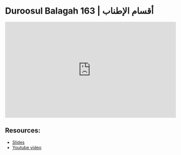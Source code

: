 # Duroosul Balagah 163 | أقسام الإطناب
                
<iframe width="560" height="315" src="https://www.youtube-nocookie.com/embed/9yTga7gdXJA?start=0" frameborder="0" allow="accelerometer; autoplay; encrypted-media; gyroscope; picture-in-picture" allowfullscreen="allowfullscreen">
</iframe><BR>

## Resources:
- [Slides](https://github.com/arshare/resources_balagha_pdfs)
- [Youtube video](https://www.youtube.com/watch?v=9yTga7gdXJA&list=PLzn0qdi6JpdvvXVuJ7kIusNquSxeyKJvc)

